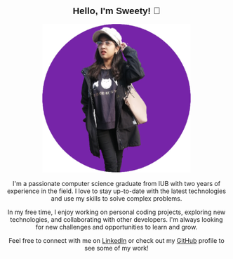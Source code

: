 
 <h2 align="center"><b style="font-family: Arial, sans-serif;">Hello, I'm Sweety! 👋</b></h2> 
  <p align="center" border-radius= "50%" max-width= "200px" height= "auto">
    <img src="https://raw.githubusercontent.com/sweetybaruah/sweetybaruah/main/img1_resized.png" alt="animated" />
  </p>
  <p align="center">I'm a passionate computer science graduate from IUB with two years of experience in the field. I love to stay up-to-date with the latest technologies and use my skills to solve complex problems. </p>
  <p align="center">In my free time, I enjoy working on personal coding projects, exploring new technologies, and collaborating with other developers. I'm always looking for new challenges and opportunities to learn and grow.</p>
  <p align="center">Feel free to connect with me on <a href="https://www.linkedin.com/in/sweetybaruah/">LinkedIn</a> or check out my <a href="https://github.com/sweetybaruah">GitHub</a> profile to see some of my work!</p>
